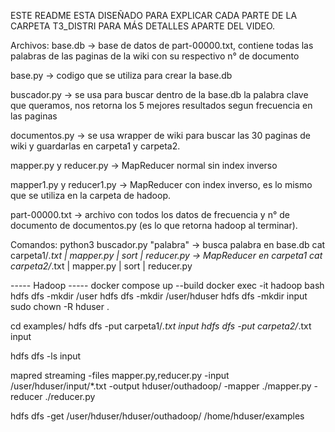 ESTE README ESTA DISEÑADO PARA EXPLICAR CADA PARTE DE LA CARPETA T3_DISTRI PARA MÁS DETALLES APARTE DEL VIDEO.

Archivos:
base.db -> base de datos de part-00000.txt, contiene todas las palabras de las paginas de la wiki con su respectivo n° de documento

base.py -> codigo que se utiliza para crear la base.db

buscador.py -> se usa para buscar dentro de la base.db la palabra clave que queramos, nos retorna los 5 mejores resultados segun frecuencia en las paginas

documentos.py -> se usa wrapper de wiki para buscar las 30 paginas de wiki y guardarlas en carpeta1 y carpeta2.

mapper.py y reducer.py -> MapReducer normal sin index inverso

mapper1.py y reducer1.py -> MapReducer con index inverso, es lo mismo que se utiliza en la carpeta de hadoop.

part-00000.txt -> archivo con todos los datos de frecuencia y n° de documento de documentos.py (es lo que retorna hadoop al terminar).



Comandos:
python3 buscador.py "palabra" -> busca palabra en base.db
cat carpeta1/*.txt | mapper.py | sort | reducer.py -> MapReducer en carpeta1
cat carpeta2/*.txt | mapper.py | sort | reducer.py

----- Hadoop -----
docker compose up --build
docker exec -it hadoop bash
hdfs dfs -mkdir /user
hdfs dfs -mkdir /user/hduser
hdfs dfs -mkdir input
sudo chown -R hduser .

cd examples/
hdfs dfs -put carpeta1/*.txt input
hdfs dfs -put carpeta2/*.txt input

hdfs dfs -ls input

mapred streaming -files mapper.py,reducer.py -input /user/hduser/input/*.txt -output hduser/outhadoop/ -mapper ./mapper.py -reducer ./reducer.py

hdfs dfs -get /user/hduser/hduser/outhadoop/ /home/hduser/examples
